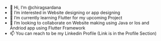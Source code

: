 - 👋 Hi, I’m @chiragsardana
- 👀 I’m interested in Website designing or app designing
- 🌱 I’m currently learning Flutter for my upcoming Project
- 💞️ I’m looking to collaborate on Website making using Java or Ios and Andriod app using Flutter Framework
- 📫 You can reach to be my Linkedin Profile (Link is in the Profile Section)

<!---
chiragsardana/chiragsardana is a ✨ special ✨ repository because its `README.md` (this file) appears on your GitHub profile.
You can click the Preview link to take a look at your changes.
--->

